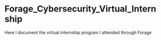 # Forage_Cybersecurity_Virtual_Internship
Here I document the virtual internship program I attended through Forage

